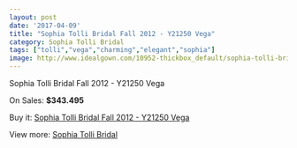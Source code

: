 ```yaml
---
layout: post
date: '2017-04-09'
title: "Sophia Tolli Bridal Fall 2012 - Y21250 Vega"
category: Sophia Tolli Bridal
tags: ["tolli","vega","charming","elegant","sophia"]
image: http://www.idealgown.com/10952-thickbox_default/sophia-tolli-bridal-fall-2012-y21250-vega.jpg
---
```

Sophia Tolli Bridal Fall 2012 - Y21250 Vega

On Sales: **$343.495**
<a href="https://www.idealgown.com/en/sophia-tolli-bridal/4497-sophia-tolli-bridal-fall-2012-y21250-vega.html"><amp-img layout="responsive" width="600" height="600" src="//www.idealgown.com/10952-thickbox_default/sophia-tolli-bridal-fall-2012-y21250-vega.jpg" alt="Sophia Tolli Bridal Fall 2012 - Y21250 Vega 0" /></a>
<a href="https://www.idealgown.com/en/sophia-tolli-bridal/4497-sophia-tolli-bridal-fall-2012-y21250-vega.html"><amp-img layout="responsive" width="600" height="600" src="//www.idealgown.com/10951-thickbox_default/sophia-tolli-bridal-fall-2012-y21250-vega.jpg" alt="Sophia Tolli Bridal Fall 2012 - Y21250 Vega 1" /></a>

Buy it: [Sophia Tolli Bridal Fall 2012 - Y21250 Vega](https://www.idealgown.com/en/sophia-tolli-bridal/4497-sophia-tolli-bridal-fall-2012-y21250-vega.html "Sophia Tolli Bridal Fall 2012 - Y21250 Vega")

View more: [Sophia Tolli Bridal](https://www.idealgown.com/en/52-sophia-tolli-bridal "Sophia Tolli Bridal")